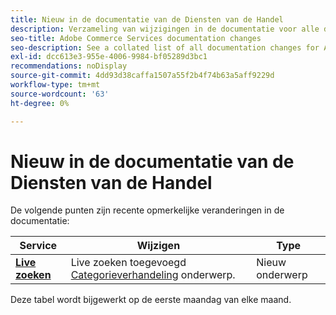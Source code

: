 ```yaml
---
title: Nieuw in de documentatie van de Diensten van de Handel
description: Verzameling van wijzigingen in de documentatie voor alle diensten op het gebied van handel
seo-title: Adobe Commerce Services documentation changes
seo-description: See a collated list of all documentation changes for Adobe Commerce Services and integration services.
exl-id: dcc613e3-955e-4006-9984-bf05289d3bc1
recommendations: noDisplay
source-git-commit: 4dd93d38caffa1507a55f2b4f74b63a5aff9229d
workflow-type: tm+mt
source-wordcount: '63'
ht-degree: 0%

---
```


# Nieuw in de documentatie van de Diensten van de Handel

De volgende punten zijn recente opmerkelijke veranderingen in de documentatie:

| Service | Wijzigen | Type |
| -- | -- | -- |
| [**Live zoeken**](../live-search/guide-overview.md) | Live zoeken toegevoegd [Categorieverhandeling](https://experienceleague.adobe.com/docs/commerce-merchant-services/live-search/category-merch.html) onderwerp. | Nieuw onderwerp |

Deze tabel wordt bijgewerkt op de eerste maandag van elke maand.
